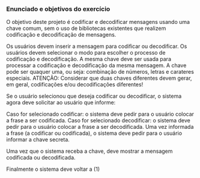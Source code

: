 ### Enunciado e objetivos do exercício


O objetivo deste projeto é codificar e decodificar mensagens usando uma chave comum, sem o uso de bibliotecas existentes que realizem codificação e decodificação de mensagens.

Os usuários devem inserir a mensagem para codificar ou decodificar.
Os usuários devem selecionar o modo para escolher o processo de codificação e decodificação.
A mesma chave deve ser usada para processar a codificação e decodificação da mesma mensagem.
A chave pode ser quaquer uma, ou seja: combinação de números, letras e carateres especiais.
ATENÇÃO: Considerar que duas chaves diferentes devem gerar, em geral, codificações e/ou decodificações diferentes!

Se o usuário selecionou que deseja codificar ou decodificar, o sistema agora deve solicitar ao usuário que informe:

Caso for selecionado codificar: o sistema deve pedir para o usuário colocar a frase a ser codificada.
Caso for selecionado decodificar: o sistema deve pedir para o usuário colocar a frase a ser decodificada.
Uma vez informada a frase (a codificar ou codificada), o sistema deve pedir para o usuário informar a chave secreta.

Uma vez que o sistema receba a chave, deve mostrar a mensagem codificada ou decodificada.

Finalmente o sistema deve voltar a (1)
